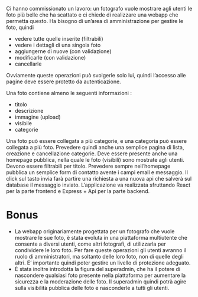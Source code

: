 Ci hanno commissionato un lavoro: un fotografo vuole mostrare agli utenti le foto più belle che ha scattato e ci chiede di realizzare una webapp che permetta questo.
Ha bisogno di un’area di amministrazione per gestire le foto, quindi
- vedere tutte quelle inserite (filtrabili)
- vedere i dettagli di una singola foto
- aggiungerne di nuove (con validazione)
- modificarle (con validazione)
- cancellarle
 
Ovviamente queste operazioni può svolgerle solo lui, quindi l’accesso alle pagine deve essere protetto da autenticazione.

Una foto contiene almeno le seguenti informazioni :
- titolo
- descrizione
- immagine (upload)
- visibile
- categorie

Una foto può essere collegata a più categorie, e una categoria può essere collegata a più foto.
Prevedere quindi anche una semplice pagina di lista, creazione e cancellazione categorie.
Deve essere presente anche una homepage pubblica, nella quale le foto (visibili) sono mostrate agli utenti.
Devono essere filtrabili per titolo.
Prevedere sempre nell’homepage pubblica un semplice form di contatto avente i campi email e messaggio.
Il click sul tasto invia farà partire una richiesta a una nuova api che salverà sul database il messaggio inviato.
L’applicazione va realizzata sfruttando React per la parte frontend e Express + Api per la parte backend.

# Bonus

- La webapp originariamente progettata per un fotografo che vuole mostrare le sue foto, è stata evoluta in una piattaforma multiutente che consente a diversi utenti, come altri fotografi, di utilizzarla per condividere le loro foto. Per fare queste operazioni gli utenti avranno il ruolo di amministratori, ma soltanto delle loro foto, non di quelle degli altri. E’ importante quindi poter gestire un livello di protezione adeguato.
- È stata inoltre introdotta la figura del superadmin, che ha il potere di nascondere qualsiasi foto presente nella piattaforma per aumentare la sicurezza e la moderazione delle foto. Il superadmin quindi potrà agire sulla visibilità pubblica delle foto e nasconderle a tutti gli utenti.

